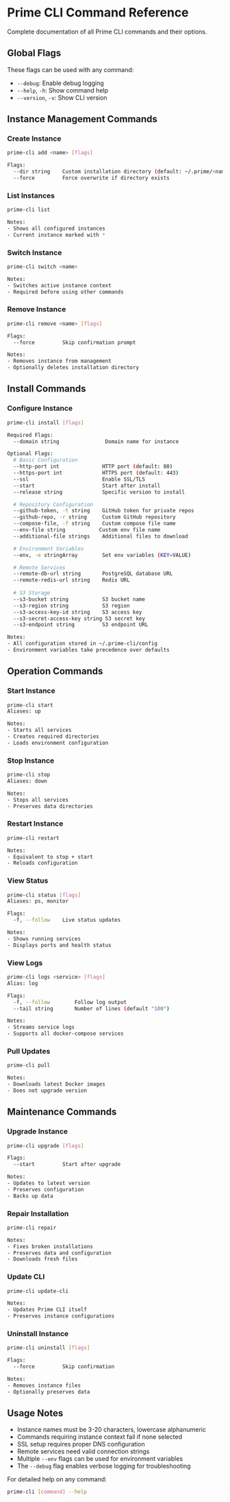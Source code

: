 # Prime CLI Command Reference

Complete documentation of all Prime CLI commands and their options.

## Global Flags

These flags can be used with any command:

- `--debug`: Enable debug logging
- `--help`, `-h`: Show command help
- `--version`, `-v`: Show CLI version

## Instance Management Commands

### Create Instance
```bash
prime-cli add <name> [flags]

Flags:
  --dir string    Custom installation directory (default: ~/.prime/<name>)
  --force         Force overwrite if directory exists
```

### List Instances
```bash
prime-cli list

Notes:
- Shows all configured instances
- Current instance marked with *
```

### Switch Instance
```bash
prime-cli switch <name>

Notes:
- Switches active instance context
- Required before using other commands
```

### Remove Instance
```bash
prime-cli remove <name> [flags]

Flags:
  --force         Skip confirmation prompt

Notes:
- Removes instance from management
- Optionally deletes installation directory
```

## Install Commands

### Configure Instance
```bash
prime-cli install [flags]

Required Flags:
  --domain string               Domain name for instance

Optional Flags:
  # Basic Configuration
  --http-port int              HTTP port (default: 80)
  --https-port int             HTTPS port (default: 443)
  --ssl                        Enable SSL/TLS
  --start                      Start after install
  --release string             Specific version to install

  # Repository Configuration
  --github-token, -t string    GitHub token for private repos
  --github-repo, -r string     Custom GitHub repository
  --compose-file, -f string    Custom compose file name
  --env-file string           Custom env file name
  --additional-file strings    Additional files to download

  # Environment Variables
  --env, -e stringArray        Set env variables (KEY=VALUE)

  # Remote Services
  --remote-db-url string       PostgreSQL database URL
  --remote-redis-url string    Redis URL
  
  # S3 Storage
  --s3-bucket string           S3 bucket name
  --s3-region string           S3 region
  --s3-access-key-id string    S3 access key
  --s3-secret-access-key string S3 secret key
  --s3-endpoint string         S3 endpoint URL

Notes:
- All configuration stored in ~/.prime-cli/config
- Environment variables take precedence over defaults
```

## Operation Commands

### Start Instance
```bash
prime-cli start
Aliases: up

Notes:
- Starts all services
- Creates required directories
- Loads environment configuration
```

### Stop Instance
```bash
prime-cli stop
Aliases: down

Notes:
- Stops all services
- Preserves data directories
```

### Restart Instance
```bash
prime-cli restart

Notes:
- Equivalent to stop + start
- Reloads configuration
```

### View Status
```bash
prime-cli status [flags]
Aliases: ps, monitor

Flags:
  -f, --follow    Live status updates

Notes:
- Shows running services
- Displays ports and health status
```

### View Logs
```bash
prime-cli logs <service> [flags]
Alias: log

Flags:
  -f, --follow        Follow log output
  --tail string       Number of lines (default "100")

Notes:
- Streams service logs
- Supports all docker-compose services
```

### Pull Updates
```bash
prime-cli pull

Notes:
- Downloads latest Docker images
- Does not upgrade version
```

## Maintenance Commands

### Upgrade Instance
```bash
prime-cli upgrade [flags]

Flags:
  --start         Start after upgrade

Notes:
- Updates to latest version
- Preserves configuration
- Backs up data
```

### Repair Installation
```bash
prime-cli repair

Notes:
- Fixes broken installations
- Preserves data and configuration
- Downloads fresh files
```

### Update CLI
```bash
prime-cli update-cli

Notes:
- Updates Prime CLI itself
- Preserves instance configurations
```

### Uninstall Instance
```bash
prime-cli uninstall [flags]

Flags:
  --force         Skip confirmation

Notes:
- Removes instance files
- Optionally preserves data
```

## Usage Notes

- Instance names must be 3-20 characters, lowercase alphanumeric
- Commands requiring instance context fail if none selected
- SSL setup requires proper DNS configuration
- Remote services need valid connection strings
- Multiple `--env` flags can be used for environment variables
- The `--debug` flag enables verbose logging for troubleshooting

For detailed help on any command:
```bash
prime-cli [command] --help
```
